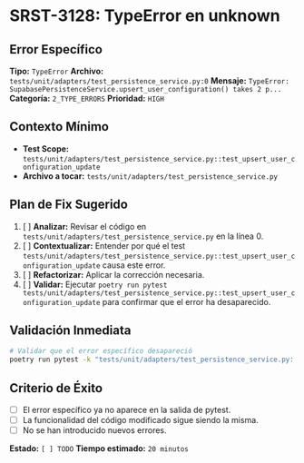 # SRST-3128: TypeError en unknown

## Error Específico
**Tipo:** `TypeError`
**Archivo:** `tests/unit/adapters/test_persistence_service.py:0`
**Mensaje:** `TypeError: SupabasePersistenceService.upsert_user_configuration() takes 2 p...`
**Categoría:** `2_TYPE_ERRORS`
**Prioridad:** `HIGH`

## Contexto Mínimo
- **Test Scope:** `tests/unit/adapters/test_persistence_service.py::test_upsert_user_configuration_update`
- **Archivo a tocar:** `tests/unit/adapters/test_persistence_service.py`

## Plan de Fix Sugerido
1. [ ] **Analizar:** Revisar el código en `tests/unit/adapters/test_persistence_service.py` en la línea 0.
2. [ ] **Contextualizar:** Entender por qué el test `tests/unit/adapters/test_persistence_service.py::test_upsert_user_configuration_update` causa este error.
3. [ ] **Refactorizar:** Aplicar la corrección necesaria.
4. [ ] **Validar:** Ejecutar `poetry run pytest tests/unit/adapters/test_persistence_service.py::test_upsert_user_configuration_update` para confirmar que el error ha desaparecido.

## Validación Inmediata
```bash
# Validar que el error específico desapareció
poetry run pytest -k "tests/unit/adapters/test_persistence_service.py::test_upsert_user_configuration_update" -v
```

## Criterio de Éxito
- [ ] El error específico ya no aparece en la salida de pytest.
- [ ] La funcionalidad del código modificado sigue siendo la misma.
- [ ] No se han introducido nuevos errores.

**Estado:** `[ ] TODO`
**Tiempo estimado:** `20 minutos`
